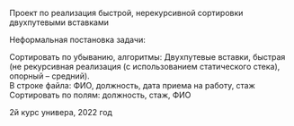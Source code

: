 Проект по реализация быстрой, нерекурсивной сортировки двухпутевыми вставками

Неформальная постановка задачи:

Сортировать по убыванию, алгоритмы: Двухпутевые вставки, быстрая (не рекурсивная реализация (с использованием статического стека), опорный – средний).  
В строке файла: ФИО, должность, дата приема на работу, стаж  
Сортировать по полям: должность, стаж, ФИО  

2й курс универа, 2022 год
